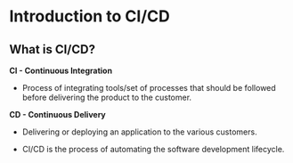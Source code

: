 # Introduction to CI/CD

## What is CI/CD?
**CI - Continuous Integration**
- Process of integrating tools/set of processes that should be followed before delivering the product to the customer.

**CD - Continuous Delivery**
- Delivering or deploying an application to the various customers.

- CI/CD is the process of automating the software development lifecycle.

